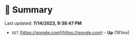 # 📖 Summary
Last updated: **7/14/2023, 9:38:47 PM**

- `GET` [https://google.com](https://google.com) - **Up** (181ms)
